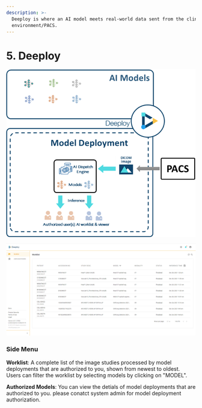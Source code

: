 ```yaml
---
description: >-
  Deeploy is where an AI model meets real-world data sent from the clinical
  environment/PACS.
---
```


# 5. Deeploy

![](<../.gitbook/assets/image (18) (2).png>)

![](<../.gitbook/assets/image (233) (1).png>)

### Side Menu <a href="#side-menu" id="side-menu"></a>

**Worklist**: A complete list of the image studies processed by model deployments that are authorized to you, shown from newest to oldest. Users can filter the worklist by selecting models by clicking on "MODEL".

**Authorized Models**: You can view the detials of model deployments that are authorized to you. please conatct system admin for model deployment authorization.
